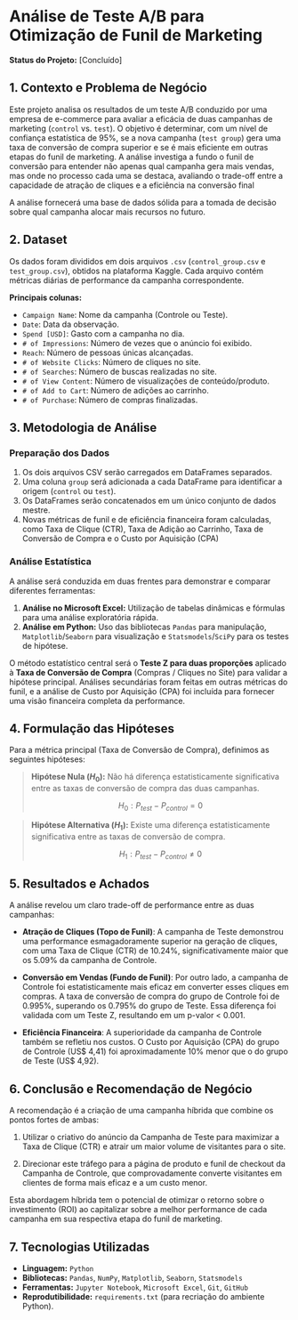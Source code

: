 # Análise de Teste A/B para Otimização de Funil de Marketing

**Status do Projeto:** [Concluído]

## 1. Contexto e Problema de Negócio

Este projeto analisa os resultados de um teste A/B conduzido por uma empresa de e-commerce para avaliar a eficácia de duas campanhas de marketing (`control` vs. `test`). O objetivo é determinar, com um nível de confiança estatística de 95%, se a nova campanha (`test group`) gera uma taxa de conversão de compra superior e se é mais eficiente em outras etapas do funil de marketing. A análise investiga a fundo o funil de conversão para entender não apenas qual campanha gera mais vendas, mas onde no processo cada uma se destaca, avaliando o trade-off entre a capacidade de atração de cliques e a eficiência na conversão final

A análise fornecerá uma base de dados sólida para a tomada de decisão sobre qual campanha alocar mais recursos no futuro.

## 2. Dataset

Os dados foram divididos em dois arquivos `.csv` (`control_group.csv` e `test_group.csv`), obtidos na plataforma Kaggle. Cada arquivo contém métricas diárias de performance da campanha correspondente.

**Principais colunas:**
* `Campaign Name`: Nome da campanha (Controle ou Teste).
* `Date`: Data da observação.
* `Spend [USD]`: Gasto com a campanha no dia.
* `# of Impressions`: Número de vezes que o anúncio foi exibido.
* `Reach`: Número de pessoas únicas alcançadas.
* `# of Website Clicks`: Número de cliques no site.
* `# of Searches`: Número de buscas realizadas no site.
* `# of View Content`: Número de visualizações de conteúdo/produto.
* `# of Add to Cart`: Número de adições ao carrinho.
* `# of Purchase`: Número de compras finalizadas.

## 3. Metodologia de Análise

### Preparação dos Dados
1.  Os dois arquivos CSV serão carregados em DataFrames separados.
2.  Uma coluna `group` será adicionada a cada DataFrame para identificar a origem (`control` ou `test`).
3.  Os DataFrames serão concatenados em um único conjunto de dados mestre.
4.  Novas métricas de funil e de eficiência financeira foram calculadas, como Taxa de Clique (CTR), Taxa de Adição ao Carrinho, Taxa de Conversão de Compra e o Custo por Aquisição (CPA)

### Análise Estatística
A análise será conduzida em duas frentes para demonstrar e comparar diferentes ferramentas:

1.  **Análise no Microsoft Excel:** Utilização de tabelas dinâmicas e fórmulas para uma análise exploratória rápida.
2.  **Análise em Python:** Uso das bibliotecas `Pandas` para manipulação, `Matplotlib`/`Seaborn` para visualização e `Statsmodels`/`SciPy` para os testes de hipótese.

O método estatístico central será o **Teste Z para duas proporções** aplicado à **Taxa de Conversão de Compra** (Compras / Cliques no Site) para validar a hipótese principal. Análises secundárias foram feitas em outras métricas do funil, e a análise de Custo por Aquisição (CPA) foi incluída para fornecer uma visão financeira completa da performance.

## 4. Formulação das Hipóteses

Para a métrica principal (Taxa de Conversão de Compra), definimos as seguintes hipóteses:

> **Hipótese Nula ($H_0$):** Não há diferença estatisticamente significativa entre as taxas de conversão de compra das duas campanhas.
>
> $$ H_0: P_{test} - P_{control} = 0 $$

> **Hipótese Alternativa ($H_1$):** Existe uma diferença estatisticamente significativa entre as taxas de conversão de compra.
>
> $$ H_1: P_{test} - P_{control} \neq 0 $$

## 5. Resultados e Achados

A análise revelou um claro trade-off de performance entre as duas campanhas:

- **Atração de Cliques (Topo de Funil)**: A campanha de Teste demonstrou uma performance esmagadoramente superior na geração de cliques, com uma Taxa de Clique (CTR) de 10.24%, significativamente maior que os 5.09% da campanha de Controle.

- **Conversão em Vendas (Fundo de Funil)**: Por outro lado, a campanha de Controle foi estatisticamente mais eficaz em converter esses cliques em compras. A taxa de conversão de compra do grupo de Controle foi de 0.995%, superando os 0.795% do grupo de Teste. Essa diferença foi validada com um Teste Z, resultando em um p-valor < 0.001.

- **Eficiência Financeira**: A superioridade da campanha de Controle também se refletiu nos custos. O Custo por Aquisição (CPA) do grupo de Controle (US$ 4,41) foi aproximadamente 10% menor que o do grupo de Teste (US$ 4,92).

## 6. Conclusão e Recomendação de Negócio

A recomendação é a criação de uma campanha híbrida que combine os pontos fortes de ambas:

1. Utilizar o criativo do anúncio da Campanha de Teste para maximizar a Taxa de Clique (CTR) e atrair um maior volume de visitantes para o site.

2. Direcionar este tráfego para a página de produto e funil de checkout da Campanha de Controle, que comprovadamente converte visitantes em clientes de forma mais eficaz e a um custo menor.

Esta abordagem híbrida tem o potencial de otimizar o retorno sobre o investimento (ROI) ao capitalizar sobre a melhor performance de cada campanha em sua respectiva etapa do funil de marketing.

## 7. Tecnologias Utilizadas

* **Linguagem:** `Python`
* **Bibliotecas:** `Pandas`, `NumPy`, `Matplotlib`, `Seaborn`, `Statsmodels`
* **Ferramentas:** `Jupyter Notebook`, `Microsoft Excel`, `Git`, `GitHub`
* **Reprodutibilidade:** `requirements.txt` (para recriação do ambiente Python).
